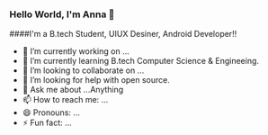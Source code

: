 ### Hello World, I'm Anna 👋


####I'm a B.tech Student, UIUX Desiner, Android Developer!!

- 🔭 I’m currently working on ...
- 🌱 I’m currently learning B.tech Computer Science & Engineeing.
- 👯 I’m looking to collaborate on ...
- 🤔 I’m looking for help with open source.
- 💬 Ask me about ...Anything
- 📫 How to reach me: ...
- 😄 Pronouns: ...
- ⚡ Fun fact: ...

